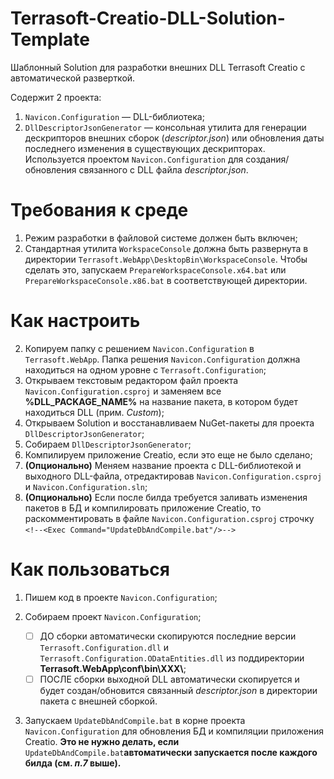 # Terrasoft-Creatio-DLL-Solution-Template
Шаблонный Solution для разработки внешних DLL Terrasoft Creatio с автоматической разверткой. 

Содержит 2 проекта:
1. `Navicon.Configuration` — DLL-библиотека;
2. `DllDescriptorJsonGenerator` — консольная утилита для генерации дескрипторов внешних сборок (_descriptor.json_) или обновления даты последнего изменения в существующих дескрипторах. Используется проектом `Navicon.Configuration` для создания/обновления связанного с DLL файла _descriptor.json_.

# Требования к среде
1. Режим разработки в файловой системе должен быть включен;
2. Стандартная утилита `WorkspaceConsole` должна быть развернута в директории `Terrasoft.WebApp\DesktopBin\WorkspaceConsole`. Чтобы сделать это, запускаем `PrepareWorkspaceConsole.x64.bat` или `PrepareWorkspaceConsole.x86.bat` в соответствующей директории.

# Как настроить
2. Копируем папку с решением `Navicon.Configuration` в `Terrasoft.WebApp`. Папка решения `Navicon.Configuration` должна находиться на одном уровне с `Terrasoft.Configuration`;
3. Открываем текстовым редактором файл проекта `Navicon.Configuration.csproj` и заменяем все **%DLL_PACKAGE_NAME%** на название пакета, в котором будет находиться DLL (прим. _Custom_);
4. Открываем Solution и восстанавливаем NuGet-пакеты для проекта `DllDescriptorJsonGenerator`;
5. Собираем `DllDescriptorJsonGenerator`;
6. Компилируем приложение Creatio, если это еще не было сделано;
7. **(Опционально)** Меняем название проекта с DLL-библиотекой и выходного DLL-файла, отредактировав `Navicon.Configuration.csproj` и `Navicon.Configuration.sln`;
8. **(Опционально)** Если после билда требуется заливать изменения пакетов в БД и компилировать приложение Creatio, то раскомментировать в файле `Navicon.Configuration.csproj` строчку `<!--<Exec Command="UpdateDbAndCompile.bat"/>-->`

# Как пользоваться
1. Пишем код в проекте `Navicon.Configuration`;

2. Собираем проект `Navicon.Configuration`;
   * [ ] ДО сборки автоматически скопируются последние версии `Terrasoft.Configuration.dll` и `Terrasoft.Configuration.ODataEntities.dll` из поддиректории **Terrasoft.WebApp\conf\bin\XXX\\**;
   * [ ] ПОСЛЕ сборки выходной DLL автоматически скопируется и будет создан/обновится связанный _descriptor.json_ в директории пакета с внешней сборкой.

3. Запускаем `UpdateDbAndCompile.bat` в корне проекта `Navicon.Configuration` для обновления БД и компиляции приложения Creatio. **Это не нужно делать, если** `UpdateDbAndCompile.bat`**автоматически запускается после каждого билда (см. _п.7_ выше).**
